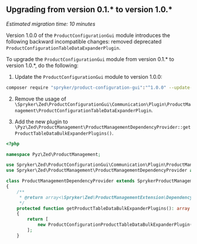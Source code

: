 ## Upgrading from version 0.1.* to version 1.0.*

*Estimated migration time: 10 minutes*

Version 1.0.0 of the `ProductConfigurationGui` module introduces the following backward incompatible changes: removed deprecated `ProductConfigurationTableDataExpanderPlugin`.

To upgrade the `ProductConfigurationGui` module from version 0.1.* to version 1.0.*, do the following:

1. Update the `ProductConfigurationGui` module to version 1.0.0:

```bash
composer require "spryker/product-configuration-gui":"^1.0.0" --update-with-dependencies
```

2. Remove the usage of `\Spryker\Zed\ProductConfigurationGui\Communication\Plugin\ProductManagement\ProductConfigurationTableDataExpanderPlugin`.

3. Add the new plugin to `\Pyz\Zed\ProductManagement\ProductManagementDependencyProvider::getProductTableDataBulkExpanderPlugins()`.

```php
<?php

namespace Pyz\Zed\ProductManagement;

use Spryker\Zed\ProductConfigurationGui\Communication\Plugin\ProductManagement\ProductConfigurationProductTableDataBulkExpanderPlugin;
use Spryker\Zed\ProductManagement\ProductManagementDependencyProvider as SprykerProductManagementDependencyProvider;

class ProductManagementDependencyProvider extends SprykerProductManagementDependencyProvider
{
    /**
     * @return array<\Spryker\Zed\ProductManagementExtension\Dependency\Plugin\ProductTableDataBulkExpanderPluginInterface>
     */
    protected function getProductTableDataBulkExpanderPlugins(): array
    {
        return [
            new ProductConfigurationProductTableDataBulkExpanderPlugin(),
        ];
    }

```